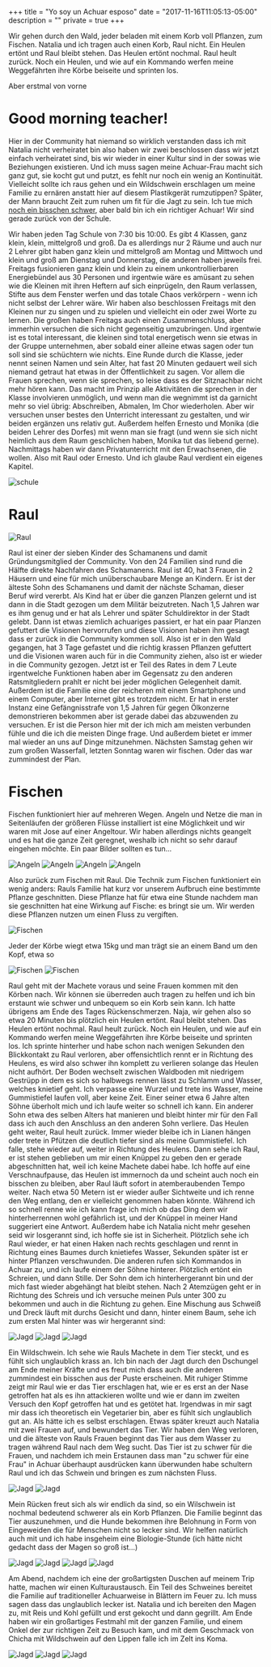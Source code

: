 +++
title = "Yo soy un Achuar esposo"
date = "2017-11-16T11:05:13-05:00"
description = ""
private = true
+++

Wir gehen durch den Wald, jeder beladen mit einem Korb voll Pflanzen, zum Fischen. Natalia und ich tragen auch einen Korb, Raul nicht. Ein Heulen ertönt und Raul bleibt stehen. Das Heulen ertönt nochmal. Raul heult zurück. Noch ein Heulen, und wie auf ein Kommando werfen meine Weggefährten ihre Körbe beiseite und sprinten los. 

Aber erstmal von vorne

# Good morning teacher!

Hier in der Community hat niemand so wirklich verstanden dass ich mit Natalia nicht verheiratet bin also haben wir zwei beschlossen dass wir jetzt einfach verheiratet sind, bis wir wieder in einer Kultur sind in der sowas wie Beziehungen existieren. Und ich muss sagen meine Achuar-Frau macht sich ganz gut, sie kocht gut und putzt, es fehlt nur noch ein wenig an Kontinuität. Vielleicht sollte ich raus gehen und ein Wildschwein erschlagen um meine Familie zu ernären anstatt hier auf diesem Plastikgerät rumzutippen? Später, der Mann braucht Zeit zum ruhen um fit für die Jagt zu sein. Ich tue mich [noch ein bisschen schwer](/travels/ecuador/beargrills.mp4), aber bald bin ich ein richtiger Achuar! Wir sind gerade zurück von der Schule.

Wir haben jeden Tag Schule von 7:30 bis 10:00. Es gibt 4 Klassen, ganz klein, klein, mittelgroß und groß. Da es allerdings nur 2 Räume und auch nur 2 Lehrer gibt haben ganz klein und mittelgroß am Montag und Mittwoch und klein und groß am Dienstag und Donnerstag, die anderen haben jeweils frei. Freitags fusionieren ganz klein und klein zu einem unkontrollierbaren Energiebündel aus 30 Personen und irgentwie wäre es amüsant zu sehen wie die Kleinen mit ihren Heftern auf sich einprügeln, den Raum verlassen, Stifte aus dem Fenster werfen und das totale Chaos verkörpern - wenn ich nicht selbst der Lehrer wäre. Wir haben also beschlossen Freitags mit den Kleinen nur zu singen und zu spielen und vielleicht ein oder zwei Worte zu lernen. Die großen haben Freitags auch einen Zusammenschluss, aber immerhin versuchen die sich nicht gegenseitig umzubringen. Und irgentwie ist es total interessant, die kleinen sind total energetisch wenn sie etwas in der Gruppe unternehmen, aber sobald einer alleine etwas sagen oder tun soll sind sie schüchtern wie nichts. Eine Runde durch die Klasse, jeder nennt seinen Namen und sein Alter, hat fast 20 Minuten gedauert weil sich niemand getraut hat etwas in der Öffentlichkeit zu sagen. Vor allem die Frauen sprechen, wenn sie sprechen, so leise dass es der Sitznachbar nicht mehr hören kann. Das macht im Prinzip alle Aktivitäten die sprechen in der Klasse involvieren unmöglich, und wenn man die wegnimmt ist da garnicht mehr so viel übrig: Abschreiben, Abmalen, Im Chor wiederholen. Aber wir versuchen unser bestes den Unterricht interessant zu gestalten, und wir beiden ergänzen uns relativ gut. Außerdem helfen Ernesto und Monika (die beiden Lehrer des Dorfes) mit wenn man sie fragt (und wenn sie sich nicht heimlich aus dem Raum geschlichen haben, Monika tut das liebend gerne). Nachmittags haben wir dann Privatunterricht mit den Erwachsenen, die wollen. Also mit Raul oder Ernesto. Und ich glaube Raul verdient ein eigenes Kapitel.

![schule](/travels/ecuador/school.jpg)

# Raul

![Raul](/travels/ecuador/raul.jpg)

Raul ist einer der sieben Kinder des Schamanens und damit Gründungsmitglied der Community. Von den 24 Familien sind rund die Hälfte direkte Nachfahren des Schamanens. Raul ist 40, hat 3 Frauen in 2 Häusern und eine für mich unüberschaubare Menge an Kindern. Er ist der älteste Sohn des Schamanens und damit der nächste Schaman, dieser Beruf wird vererbt. Als Kind hat er über die ganzen Planzen gelernt und ist dann in die Stadt gezogen um dem Militär beizutreten. Nach 1,5 Jahren war es ihm genug und er hat als Lehrer und später Schuldirektor in der Stadt gelebt. Dann ist etwas ziemlich achuariges passiert, er hat ein paar Planzen gefuttert die Visionen hervorrufen und diese Visionen haben ihm gesagt dass er zurück in die Community kommen soll. Also ist er in den Wald gegangen, hat 3 Tage gefastet und die richtig krassen Pflanzen gefuttert und die Visionen waren auch für in die Community ziehen, also ist er wieder in die Community gezogen. Jetzt ist er Teil des Rates in dem 7 Leute irgentwelche Funktionen haben aber im Gegensatz zu den anderen Ratsmitgliedern prahlt er nicht bei jeder möglichen Gelegenheit damit. Außerdem ist die Familie eine der reicheren mit einem Smartphone und einem Computer, aber Internet gibt es trotzdem nicht. Er hat in erster Instanz eine Gefängnisstrafe von 1,5 Jahren für gegen Ölkonzerne demonstrieren bekommen aber ist gerade dabei das abzuwenden zu versuchen. Er ist die Person hier mit der ich mich am meisten verbunden fühle und die ich die meisten Dinge frage. Und außerdem bietet er immer mal wieder an uns auf Dinge mitzunehmen. Nächsten Samstag gehen wir zum großen Wasserfall, letzten Sonntag waren wir fischen. Oder das war zummindest der Plan.

# Fischen

Fischen funktioniert hier auf mehreren Wegen. Angeln und Netze die man in Seitenläufen der größeren Flüsse installiert ist eine Möglichkeit und wir waren mit Jose auf einer Angeltour. Wir haben allerdings nichts geangelt und es hat die ganze Zeit geregnet, weshalb ich nicht so sehr darauf eingehen möchte. Ein paar Bilder sollten es tun...

![Angeln](/travels/ecuador/angeln1.jpg)
![Angeln](/travels/ecuador/angeln2.jpg)
![Angeln](/travels/ecuador/angeln3.jpg)
![Angeln](/travels/ecuador/angeln4.jpg)

Also zurück zum Fischen mit Raul. Die Technik zum Fischen funktioniert ein wenig anders: Rauls Familie hat kurz vor unserem Aufbruch eine bestimmte Pflanze geschnitten. Diese Pflanze hat für etwa eine Stunde nachdem man sie geschnitten hat eine Wirkung auf Fische: es bringt sie um. Wir werden diese Pflanzen nutzen um einen Fluss zu vergiften. 

![Fischen](/travels/ecuador/fischen1.jpg)

Jeder der Körbe wiegt etwa 15kg und man trägt sie an einem Band um den Kopf, etwa so

![Fischen](/travels/ecuador/fischen2.jpg)
![Fischen](/travels/ecuador/fischen3.jpg)

Raul geht mit der Machete voraus und seine Frauen kommen mit den Körben nach. Wir können sie überreden auch tragen zu helfen und ich bin erstaunt wie schwer und unbequem so ein Korb sein kann. Ich hatte übrigens am Ende des Tages Rückenschmerzen. Naja, wir gehen also so etwa 20 Minuten bis plötzlich ein Heulen ertönt. Raul bleibt stehen. Das Heulen ertönt nochmal. Raul heult zurück. Noch ein Heulen, und wie auf ein Kommando werfen meine Weggefährten ihre Körbe beiseite und sprinten los. Ich sprinte hinterher und habe schon nach wenigen Sekunden den Blickkontakt zu Raul verloren, aber offensichtlich rennt er in Richtung des Heulens, es wird also schwer ihn komplett zu verlieren solange das Heulen nicht aufhört. Der Boden wechselt zwischen Waldboden mit niedrigem Gestrüpp in dem es sich so halbwegs rennen lässt zu Schlamm und Wasser, welches knietief geht. Ich verpasse eine Wurzel und trete ins Wasser, meine Gummistiefel laufen voll, aber keine Zeit. Einer seiner etwa 6 Jahre alten Söhne überholt mich und ich laufe weiter so schnell ich kann. Ein anderer Sohn etwa des selben Alters hat manieren und bleibt hinter mir für den Fall dass ich auch den Anschluss an den anderen Sohn verliere. Das Heulen geht weiter, Raul heult zurück. Immer wieder bleibe ich in Lianen hängen oder trete in Pfützen die deutlich tiefer sind als meine Gummistiefel. Ich falle, stehe wieder auf, weiter in Richtung des Heulens. Dann sehe ich Raul, er ist stehen geblieben um mir einen Knüppel zu geben den er gerade abgeschnitten hat, weil ich keine Machete dabei habe. Ich hoffe auf eine Verschnaufpause, das Heulen ist immernoch da und scheint auch noch ein bisschen zu bleiben, aber Raul läuft sofort in atemberaubenden Tempo weiter. Nach etwa 50 Metern ist er wieder außer Sichtweite und ich renne den Weg entlang, den er vielleicht genommen haben könnte. Während ich so schnell renne wie ich kann frage ich mich ob das Ding dem wir hinterherrennen wohl gefährlich ist, und der Knüppel in meiner Hand suggeriert eine Antwort. Außerdem habe ich Natalia nicht mehr gesehen seid wir losgerannt sind, ich hoffe sie ist in Sicherheit. Plötzlich sehe ich Raul wieder, er hat einen Haken nach rechts geschlagen und rennt in Richtung eines Baumes durch knietiefes Wasser, Sekunden später ist er hinter Pflanzen verschwunden. Die anderen rufen sich Kommandos in Achuar zu, und ich laufe einem der Söhne hinterer. Plötzlich ertönt ein Schreien, und dann Stille. Der Sohn dem ich hinterhergerannt bin und der mich fast wieder abgehängt hat bleibt stehen. Nach 2 Atemzügen geht er in Richtung des Schreis und ich versuche meinen Puls unter 300 zu bekommen und auch in die Richtung zu gehen. Eine Mischung aus Schweiß und Dreck läuft mit durchs Gesicht und dann, hinter einem Baum, sehe ich zum ersten Mal hinter was wir hergerannt sind:

![Jagd](/travels/ecuador/jagt1.jpg)
![Jagd](/travels/ecuador/jagt2.jpg)
![Jagd](/travels/ecuador/jagt3.jpg)

Ein Wildschwein. Ich sehe wie Rauls Machete in dem Tier steckt, und es fühlt sich unglaublich krass an. Ich bin nach der Jagt durch den Dschungel am Ende meiner Kräfte und es freut mich dass auch die anderen zummindest ein bisschen aus der Puste erscheinen. Mit ruhiger Stimme zeigt mir Raul wie er das Tier erschlagen hat, wie er es erst an der Nase getroffen hat als es ihn attackieren wollte und wie er dann im zweiten Versuch den Kopf getroffen hat und es getötet hat. Irgendwas in mir sagt mir dass ich theoretisch ein Vegetarier bin, aber es fühlt sich unglaublich gut an. Als hätte ich es selbst erschlagen. Etwas später kreuzt auch Natalia mit zwei Frauen auf, und bewundert das Tier. Wir haben den Weg verloren, und die älteste von Rauls Frauen beginnt das Tier aus dem Wasser zu tragen während Raul nach dem Weg sucht. Das Tier ist zu schwer für die Frauen, und nachdem ich mein Erstaunen dass man "zu schwer für eine Frau" in Achuar überhaupt ausdrücken kann überwunden habe schultern Raul und ich das Schwein und bringen es zum nächsten Fluss.

![Jagd](/travels/ecuador/jagt5.jpg)
![Jagd](/travels/ecuador/jagt6.jpg)

Mein Rücken freut sich als wir endlich da sind, so ein Wilschwein ist nochmal bedeutend schwerer als ein Korb Pflanzen. Die Familie beginnt das Tier auszunehmen, und die Hunde bekommen ihre Belohnung in Form von Eingeweiden die für Menschen nicht so lecker sind. Wir helfen natürlich auch mit und ich habe insgeheim eine Biologie-Stunde (ich hätte nicht gedacht dass der Magen so groß ist...)

![Jagd](/travels/ecuador/jagt7.jpg)
![Jagd](/travels/ecuador/jagt8.jpg)
![Jagd](/travels/ecuador/jagt9.jpg)
![Jagd](/travels/ecuador/jagt10.jpg)

Am Abend, nachdem ich eine der großartigsten Duschen auf meinem Trip hatte, machen wir einen Kulturaustausch. Ein Teil des Schweines bereitet die Familie auf traditioneller Achuarweise in Blättern im Feuer zu. Ich muss sagen dass das unglaublich lecker ist. Natalia und ich bereiten den Magen zu, mit Reis und Kohl gefüllt und erst gekocht und dann gegrillt. Am Ende haben wir ein großartiges Festmahl mit der ganzen Familie, und einem Onkel der zur richtigen Zeit zu Besuch kam, und mit dem Geschmack von Chicha mit Wildschwein auf den Lippen falle ich im Zelt ins Koma.

![Jagd](/travels/ecuador/jagt11.jpg)
![Jagd](/travels/ecuador/jagt12.jpg)
![Jagd](/travels/ecuador/jagt13.jpg)